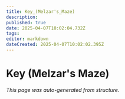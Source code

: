 ```yaml
---
title: Key_(Melzar's_Maze)
description: 
published: true
date: 2025-04-07T10:02:04.732Z
tags: 
editor: markdown
dateCreated: 2025-04-07T10:02:02.395Z
---
```


# Key (Melzar's Maze)

*This page was auto-generated from structure.*